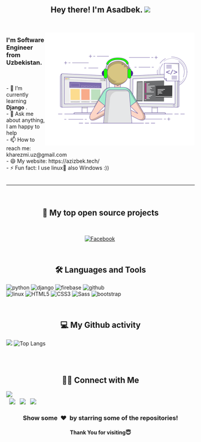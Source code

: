 <p>
  <h2 align="center"> Hey there! I'm Asadbek. <img src="https://github.com/souvikguria98/souvikguria98/blob/master/Hi.gif" width="25"></h2>
</p>
<br>
<p>
  <img align="right" alt="GIF" src="https://raw.githubusercontent.com/devSouvik/devSouvik/master/gif3.gif" width="400" height="300"/>
</p>

<h3> I'm Software Engineer from Uzbekistan. </h3>
<br>
<br>
- 🔋  I’m currently learning <b>Django</b> .<br>
- 💬 Ask me about anything, I am happy to help<br>
- 📫 How to reach me: kharezmi.uz@gmail.com<br>
- 😄 My website: https://azizbek.tech/<br>
- ⚡️ Fun fact: I use linux🐧 also Windows :))
<br>
<br>
<hr>
<br>
<b> <h2 align="center"> 📘 My top open source projects </h2> </b>
<br>
<p align="center">
<a href="https://github.com/kharezmi/echobot"><img src="https://img.shields.io/badge/EDUCATION SITE-%231877F2.svg?&style=for-the-badge&logo=website&logoColor=white" alt="Facebook" /></a>&nbsp;

</p>
<br>
<b> <h2 align="center"> 🛠️ Languages and Tools </h2> </b>
<p align="center">  

  ![python](https://img.shields.io/badge/-python-grey?style=for-the-badge&logo=python&logoColor=white&labelColor=306998)
  ![django](https://img.shields.io/badge/-django-grey?style=for-the-badge&logo=django&logoColor=white&labelColor=092e20)
  ![firebase](https://img.shields.io/badge/-firebase-grey?style=for-the-badge&logo=firebase&logoColor=white&labelColor=FFA611)
  ![github](https://img.shields.io/badge/-github-grey?style=for-the-badge&logo=github&logoColor=white&labelColor=211F1F)
  <br>
  ![linux](https://img.shields.io/badge/linux-grey?style=for-the-badge&logo=linux&logoColor=white&labelColor=072c61)
  ![HTML5](https://img.shields.io/badge/html%205-grey?style=for-the-badge&logo=html5&logoColor=white&labelColor=f06529)
  ![CSS3](https://img.shields.io/badge/css%203-grey?style=for-the-badge&logo=css3&logoColor=white&labelColor=264de4)
  ![Sass](https://img.shields.io/badge/sass-grey?style=for-the-badge&logo=sass&logoColor=white&labelColor=CD6799)
  ![bootstrap](https://img.shields.io/badge/-bootstrap-grey?style=for-the-badge&logo=bootstrap&logoColor=white&labelColor=8E2DE2)

</p>
<br>
<b> <h2 align="center">💻 My Github activity </h2></b>
<p>
  
<img src="https://github-readme-stats.vercel.app/api?username=kharezmi&show_icons=true&theme=radical&title_color=8E2DE2&text_color=fff&icon_color=8E2DE2" width="500px">      ![Top Langs](https://github-readme-stats.vercel.app/api/top-langs/?username=kharezmi&theme=radical&title_color=8E2DE2&text_color=fff)
</p>
<br>
<br>


<b><h2 align="center"> 🤝🏻 Connect with Me </h2></b>
  
<a href="https://instagram.com/kharezmi_" target="_blank" rel="noopener noreferrer"><img src="https://img.icons8.com/plasticine/100/000000/instagram-new.png" width="50" /></a>  
&nbsp; <a href="linkedin.com/in/kharezmi-mirzayev-68592a213" target="_blank" rel="noopener noreferrer"><img src="https://img.icons8.com/plasticine/100/000000/linkedin.png" width="50" /></a>
&nbsp; <a href="mailto:kharezmi.uz@gmail.com" target="_blank" rel="noopener noreferrer"><img src="https://img.icons8.com/plasticine/100/000000/gmail.png"  width="50" /></a>
&nbsp; <a href="https://t.me/kharezmi" target="_blank" rel="noopener noreferrer"><img src="https://img.icons8.com/nolan/64/telegram-app.png" width="40"/></a>
  
</p>

<div align="center">
<h3 align="center">Show some &nbsp;❤️&nbsp; by starring some of the repositories!</h3>

#### Thank You for visiting😇

